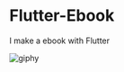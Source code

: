 # Flutter-Ebook
I make a ebook with Flutter

![giphy](https://user-images.githubusercontent.com/44427325/147750677-316944f0-5057-4016-a4d7-4efa32b1b919.gif)
